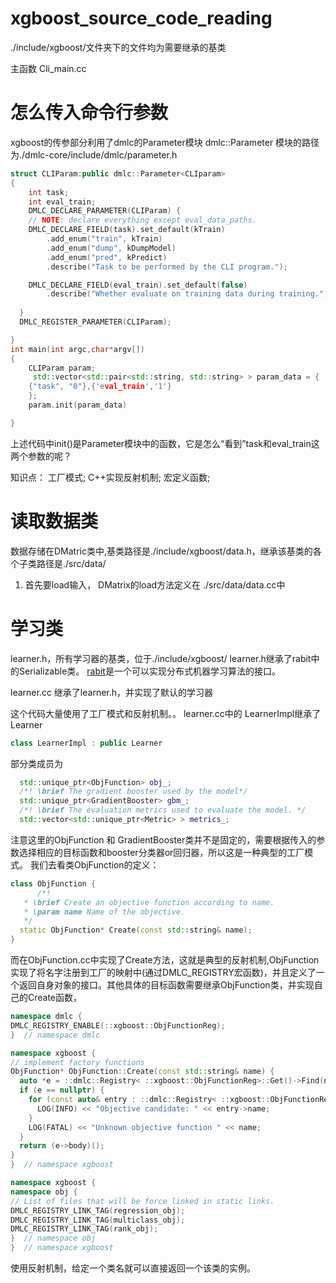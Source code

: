# xgboost_source_code_reading

./include/xgboost/文件夹下的文件均为需要继承的基类

主函数 Cli_main.cc
# 怎么传入命令行参数
xgboost的传参部分利用了dmlc的Parameter模块
dmlc::Parameter 模块的路径为./dmlc-core/include/dmlc/parameter.h

```c++
struct CLIParam:public dmlc::Parameter<CLIparam>
{
    int task;
    int eval_train;
    DMLC_DECLARE_PARAMETER(CLIParam) {
    // NOTE: declare everything except eval_data_paths.
    DMLC_DECLARE_FIELD(task).set_default(kTrain)
        .add_enum("train", kTrain)
        .add_enum("dump", kDumpModel)
        .add_enum("pred", kPredict)
        .describe("Task to be performed by the CLI program.");

    DMLC_DECLARE_FIELD(eval_train).set_default(false)
        .describe("Whether evaluate on training data during training.");
   
  }
  DMLC_REGISTER_PARAMETER(CLIParam);

}
int main(int argc,char*argv[])
{
    CLIParam param;
     std::vector<std::pair<std::string, std::string> > param_data = {
    {"task", "0"},{'eval_train','1'}
    };
    param.init(param_data)

}
```

上述代码中init()是Parameter模块中的函数，它是怎么“看到”task和eval_train这两个参数的呢？ 

知识点：
工厂模式;
C++实现反射机制;
宏定义函数;




# 读取数据类
数据存储在DMatric类中,基类路径是./include/xgboost/data.h，继承该基类的各个子类路径是./src/data/
1. 首先要load输入， DMatrix的load方法定义在 ./src/data/data.cc中


# 学习类
learner.h，所有学习器的基类，位于./include/xgboost/
learner.h继承了rabit中的Serializable类。
[rabit](https://github.com/dmlc/rabit/tree/a764d45cfb438cc9f15cf47ce586c02ff2c65d0f)是一个可以实现分布式机器学习算法的接口。

learner.cc 继承了learner.h，并实现了默认的学习器


这个代码大量使用了工厂模式和反射机制。。
learner.cc中的 LearnerImpl继承了 Learner
```c++
class LearnerImpl : public Learner
```
部分类成员为
```c++
  std::unique_ptr<ObjFunction> obj_;
  /*! \brief The gradient booster used by the model*/
  std::unique_ptr<GradientBooster> gbm_;
  /*! \brief The evaluation metrics used to evaluate the model. */
  std::vector<std::unique_ptr<Metric> > metrics_;
```
注意这里的ObjFunction 和 GradientBooster类并不是固定的，需要根据传入的参数选择相应的目标函数和booster分类器or回归器，所以这是一种典型的工厂模式。
我们去看类ObjFunction的定义：
```c++
class ObjFunction {
      /*!
   * \brief Create an objective function according to name.
   * \param name Name of the objective.
   */
  static ObjFunction* Create(const std::string& name);
}

```
而在ObjFunction.cc中实现了Create方法，这就是典型的反射机制,ObjFunction实现了将名字注册到工厂的映射中(通过DMLC_REGISTRY宏函数)，并且定义了一个返回自身对象的接口。其他具体的目标函数需要继承ObjFunction类，并实现自己的Create函数，
```c++
namespace dmlc {
DMLC_REGISTRY_ENABLE(::xgboost::ObjFunctionReg);
}  // namespace dmlc

namespace xgboost {
// implement factory functions
ObjFunction* ObjFunction::Create(const std::string& name) {
  auto *e = ::dmlc::Registry< ::xgboost::ObjFunctionReg>::Get()->Find(name);
  if (e == nullptr) {
    for (const auto& entry : ::dmlc::Registry< ::xgboost::ObjFunctionReg>::List()) {
      LOG(INFO) << "Objective candidate: " << entry->name;
    }
    LOG(FATAL) << "Unknown objective function " << name;
  }
  return (e->body)();
}
}  // namespace xgboost

namespace xgboost {
namespace obj {
// List of files that will be force linked in static links.
DMLC_REGISTRY_LINK_TAG(regression_obj);
DMLC_REGISTRY_LINK_TAG(multiclass_obj);
DMLC_REGISTRY_LINK_TAG(rank_obj);
}  // namespace obj
}  // namespace xgboost

```
使用反射机制，给定一个类名就可以直接返回一个该类的实例。
